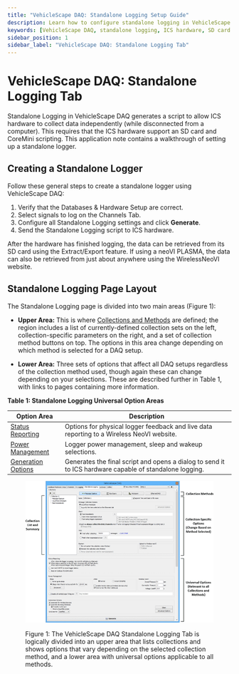```yaml
---
title: "VehicleScape DAQ: Standalone Logging Setup Guide"
description: Learn how to configure standalone logging in VehicleScape DAQ for ICS hardware. Set up signal logging, manage power, and retrieve data from SD cards or Wireless neoVI.
keywords: [VehicleScape DAQ, standalone logging, ICS hardware, SD card logging, CoreMini scripting, Wireless neoVI, neoVI PLASMA, data logging, power management, script generation]
sidebar_position: 1
sidebar_label: "VehicleScape DAQ: Standalone Logging Tab"
---
```


# VehicleScape DAQ: Standalone Logging Tab

Standalone Logging in VehicleScape DAQ generates a script to allow ICS hardware to collect data independently (while disconnected from a computer). This requires that the ICS hardware support an SD card and CoreMini scripting. This application note contains a walkthrough of setting up a standalone logger.

## Creating a Standalone Logger

Follow these general steps to create a standalone logger using VehicleScape DAQ:

1. Verify that the Databases & Hardware Setup are correct.
2. Select signals to log on the Channels Tab.
3. Configure all Standalone Logging settings and click **Generate**.
4. Send the Standalone Logging script to ICS hardware.

After the hardware has finished logging, the data can be retrieved from its SD card using the Extract/Export feature. If using a neoVI PLASMA, the data can also be retrieved from just about anywhere using the WirelessNeoVI website.

## Standalone Logging Page Layout

The Standalone Logging page is divided into two main areas (Figure 1):

* **Upper Area:** This is where [Collections and Methods](./standalone-logging-collections-and-methods/) are defined; the region includes a list of currently-defined collection sets on the left, collection-specific parameters on the right, and a set of collection method buttons on top. The options in this area change depending on which method is selected for a DAQ setup.

* **Lower Area:** Three sets of options that affect all DAQ setups regardless of the collection method used, though again these can change depending on your selections. These are described further in Table 1, with links to pages containing more information.

**Table 1: Standalone Logging Universal Option Areas**

| Option Area                                                    | Description                                                                                             |
| -------------------------------------------------------------- | ------------------------------------------------------------------------------------------------------- |
| [Status Reporting](./standalone-logging-status-reporting/)     | Options for physical logger feedback and live data reporting to a Wireless NeoVI website.               |
| [Power Management](./standalone-logging-power-management/)     | Logger power management, sleep and wakeup selections.                                                   |
| [Generation Options](./standalone-logging-generation-options/) | Generates the final script and opens a dialog to send it to ICS hardware capable of standalone logging. |

<div class="text--center">

<figure>

![std-logging-tab](../../assets/std-logging-tab.png "std-logging-tab")
<figcaption>Figure 1: The VehicleScape DAQ Standalone Logging Tab is logically divided into an upper area that lists collections and shows options that vary depending on the selected collection method, and a lower area with universal options applicable to all methods.</figcaption>
</figure>
</div>